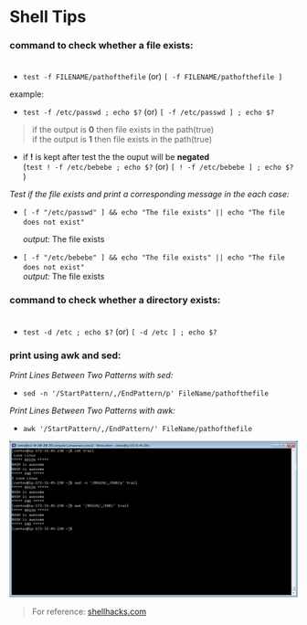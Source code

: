 # **Shell Tips**

### command to check whether a file exists:  <br />  <br />

* `test -f FILENAME/pathofthefile` (or)  `[ -f FILENAME/pathofthefile ]`

example:                 <br />
 * `test -f /etc/passwd ; echo $?`   (or) `[ -f /etc/passwd ] ; echo $?`    <br />
>if the output is **0** then file exists in the path(true) <br />
>if the output is **1** then file exists in the path(true)


* if **!** is kept after test the the ouput will be **negated**   <br />
(`test ! -f /etc/bebebe ; echo $?` (or) `[ ! -f /etc/bebebe ] ; echo $?` )




*Test if the file exists and print a corresponding message in the each case:*



* ` [ -f "/etc/passwd" ] && echo "The file exists" || echo "The file does not exist" `

  *output:*  The file exists



* ` [ -f "/etc/bebebe" ] && echo "The file exists" || echo "The file does not exist" ` <br />
  *output:*  The file exists



### command to check whether a directory exists:  <br />  <br />

  * `test -d /etc ; echo $?` (or) `[ -d /etc ] ; echo $?`


### print using **awk** and **sed**:   <br />



*Print Lines Between Two Patterns with sed:*

* `sed -n '/StartPattern/,/EndPattern/p' FileName/pathofthefile`



*Print Lines Between Two Patterns with awk:*

* `awk '/StartPattern/,/EndPattern/' FileName/pathofthefile`













![](assets/IMG_27032018_155410_0.png)



























































> For reference: [shellhacks.com](https://www.shellhacks.com/bash-test-if-file-exists/)

